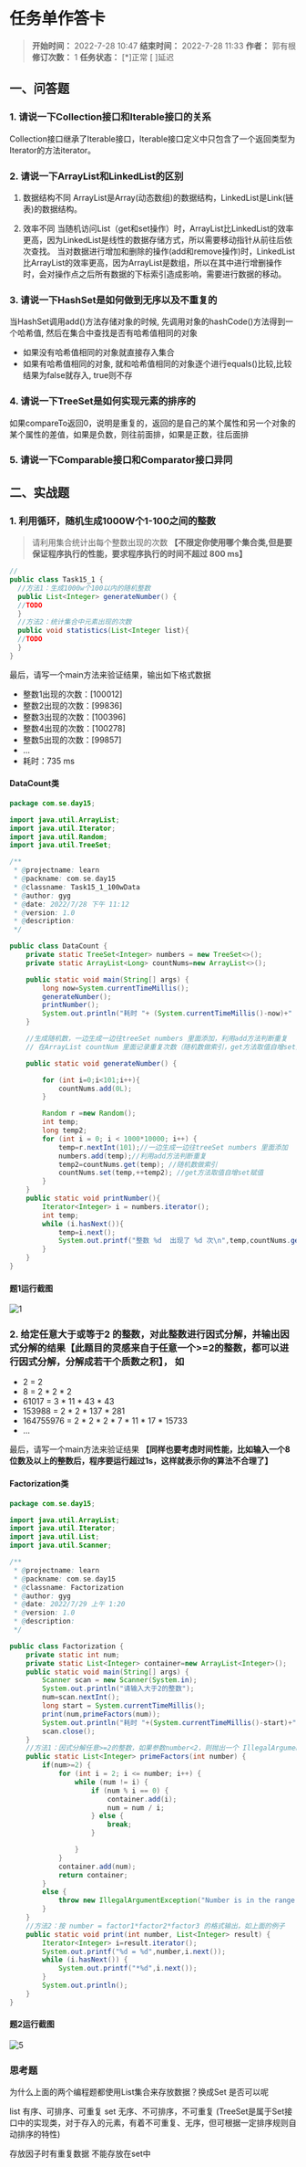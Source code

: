 [//]: # (注释
  Date: 2022-07-28 10:02:45
  LastEditors: gyg
  LastEditTime: 2022-07-29 02:15:46
  FilePath: \note\郭有根-第十五章作业.md
)

# 任务单作答卡

>**开始时间：** 2022-7-28 10:47 **结束时间：** 2022-7-28 11:33
**作者：** 郭有根 **修订次数：** 1 **任务状态：** [*]正常 [ ]延迟

## 一、问答题

### 1. 请说一下Collection接口和Iterable接口的关系

Collection接口继承了Iterable接口，Iterable接口定义中只包含了一个返回类型为Iterator的方法iterator。

### 2. 请说一下ArrayList和LinkedList的区别

1. 数据结构不同
ArrayList是Array(动态数组)的数据结构，LinkedList是Link(链表)的数据结构。

2. 效率不同
当随机访问List（get和set操作）时，ArrayList比LinkedList的效率更高，因为LinkedList是线性的数据存储方式，所以需要移动指针从前往后依次查找。
当对数据进行增加和删除的操作(add和remove操作)时，LinkedList比ArrayList的效率更高，因为ArrayList是数组，所以在其中进行增删操作时，会对操作点之后所有数据的下标索引造成影响，需要进行数据的移动。

### 3. 请说一下HashSet是如何做到无序以及不重复的

当HashSet调用add()方法存储对象的时候, 先调用对象的hashCode()方法得到一个哈希值, 然后在集合中查找是否有哈希值相同的对象

- 如果没有哈希值相同的对象就直接存入集合
- 如果有哈希值相同的对象, 就和哈希值相同的对象逐个进行equals()比较,比较结果为false就存入, true则不存

### 4. 请说一下TreeSet是如何实现元素的排序的

如果compareTo返回0，说明是重复的，返回的是自己的某个属性和另一个对象的某个属性的差值，如果是负数，则往前面排，如果是正数，往后面排

### 5. 请说一下Comparable接口和Comparator接口异同

## 二、实战题

### 1. 利用循环，随机生成1000W个1-100之间的整数

>请利用集合统计出每个整数出现的次数 **【不限定你使用哪个集合类,但是要保证程序执行的性能，要求程序执行的时间不超过 800 ms】**

```java
//
public class Task15_1 {
  //方法1：生成1000w个100以内的随机整数
  public List<Integer> generateNumber() {
  //TODO
  }
  //方法2：统计集合中元素出现的次数
  public void statistics(List<Integer list){
  //TODO
  }
}
```

最后，请写一个main方法来验证结果，输出如下格式数据

- 整数1出现的次数：[100012]
- 整数2出现的次数：[99836]
- 整数3出现的次数：[100396]
- 整数4出现的次数：[100278]
- 整数5出现的次数：[99857]
- ...
- 耗时：735 ms

#### DataCount类

```java
package com.se.day15;

import java.util.ArrayList;
import java.util.Iterator;
import java.util.Random;
import java.util.TreeSet;

/**
 * @projectname: learn
 * @packname: com.se.day15
 * @classname: Task15_1_100wData
 * @author: gyg
 * @date: 2022/7/28 下午 11:12
 * @version: 1.0
 * @description:
 */

public class DataCount {
    private static TreeSet<Integer> numbers = new TreeSet<>();
    private static ArrayList<Long> countNums=new ArrayList<>();

    public static void main(String[] args) {
        long now=System.currentTimeMillis();
        generateNumber();
        printNumber();
        System.out.println("耗时 "+ (System.currentTimeMillis()-now)+" ms");
    }

    //生成随机数，一边生成一边往treeSet numbers 里面添加，利用add方法判断重复
    // 在ArrayList countNum 里面记录重复次数（随机数做索引，get方法取值自增set赋值）

    public static void generateNumber() {

        for (int i=0;i<101;i++){
            countNums.add(0L);
        }

        Random r =new Random();
        int temp;
        long temp2;
        for (int i = 0; i < 1000*10000; i++) {
            temp=r.nextInt(101);//一边生成一边往treeSet numbers 里面添加
            numbers.add(temp);//利用add方法判断重复
            temp2=countNums.get(temp); //随机数做索引
            countNums.set(temp,++temp2); //get方法取值自增set赋值
        }
    }
    public static void printNumber(){
        Iterator<Integer> i = numbers.iterator();
        int temp;
        while (i.hasNext()){
            temp=i.next();
            System.out.printf("整数 %d  出现了 %d 次\n",temp,countNums.get(temp));
        }
    }
}
```

#### 题1运行截图

![1](https://s2.loli.net/2022/07/29/gsPrLT5DJckfUbh.png)

### 2. 给定任意大于或等于2 的整数，对此整数进行因式分解，并输出因式分解的结果【此题目的灵感来自于任意一个>=2的整数，都可以进行因式分解，分解成若干个质数之积】， 如

- 2 = 2
- 8 = 2 * 2 * 2
- 61017 = 3 * 11 * 43 * 43
- 153988 = 2 * 2 * 137 * 281
- 164755976 = 2 * 2 * 2 * 7 * 11 * 17 * 15733
- ...

最后，请写一个main方法来验证结果 **【同样也要考虑时间性能，比如输入一个8位数及以上的整数后，程序要运行超过1s，这样就表示你的算法不合理了】**

#### Factorization类

```java
package com.se.day15;

import java.util.ArrayList;
import java.util.Iterator;
import java.util.List;
import java.util.Scanner;

/**
 * @projectname: learn
 * @packname: com.se.day15
 * @classname: Factorization
 * @author: gyg
 * @date: 2022/7/29 上午 1:20
 * @version: 1.0
 * @description:
 */

public class Factorization {
    private static int num;
    private static List<Integer> container=new ArrayList<Integer>();
    public static void main(String[] args) {
        Scanner scan = new Scanner(System.in);
        System.out.println("请输入大于2的整数");
        num=scan.nextInt();
        long start = System.currentTimeMillis();
        print(num,primeFactors(num));
        System.out.println("耗时 "+(System.currentTimeMillis()-start)+" ms");
        scan.close();
    }
    //方法1：因式分解任意>=2的整数，如果参数number<2，则抛出一个 IllegalArgumentException 异常。返回值使用集合来存放此整数的所有质因子。
    public static List<Integer> primeFactors(int number) {
        if(num>=2) {
            for (int i = 2; i <= number; i++) {
                while (num != i) {
                    if (num % i == 0) {
                        container.add(i);
                        num = num / i;
                    } else {
                        break;
                    }

                }
            }
            container.add(num);
            return container;
        }
        else {
            throw new IllegalArgumentException("Number is in the range of 2");
        }
    }
    //方法2：按 number = factor1*factor2*factor3 的格式输出，如上面的例子
    public static void print(int number, List<Integer> result) {
        Iterator<Integer> i=result.iterator();
        System.out.printf("%d = %d",number,i.next());
        while (i.hasNext()) {
            System.out.printf("*%d",i.next());
        }
        System.out.println();
    }
}
```

#### 题2运行截图

![5](https://s2.loli.net/2022/07/29/taAbvdrh5CU2YjQ.png)

### 思考题

为什么上面的两个编程题都使用List集合来存放数据？换成Set 是否可以呢

list 有序、可排序、可重复
set 无序、不可排序，不可重复 (TreeSet是属于Set接口中的实现类，对于存入的元素，有着不可重复、无序，但可根据一定排序规则自动排序的特性)

存放因子时有重复数据 不能存放在set中
